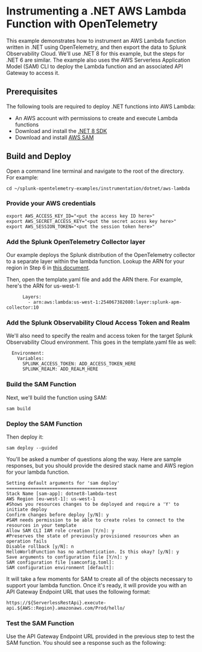 # Instrumenting a .NET AWS Lambda Function with OpenTelemetry

This example demonstrates how to instrument an AWS Lambda function written in
.NET using OpenTelemetry, and then export the data to Splunk Observability 
Cloud.  We'll use .NET 8 for this example, but the steps for .NET 6 are 
similar.  The example also uses the AWS Serverless Application Model (SAM)
CLI to deploy the Lambda function and an associated API Gateway to access it. 

## Prerequisites 

The following tools are required to deploy .NET functions into AWS Lambda: 

* An AWS account with permissions to create and execute Lambda functions
* Download and install the [.NET 8 SDK](https://dotnet.microsoft.com/en-us/download/dotnet/8.0)
* Download and install [AWS SAM](https://docs.aws.amazon.com/serverless-application-model/latest/developerguide/install-sam-cli.html)

## Build and Deploy

Open a command line terminal and navigate to the root of the directory.  
For example: 

````
cd ~/splunk-opentelemetry-examples/instrumentation/dotnet/aws-lambda
````

### Provide your AWS credentials

````
export AWS_ACCESS_KEY_ID="<put the access key ID here>"
export AWS_SECRET_ACCESS_KEY="<put the secret access key here>"
export AWS_SESSION_TOKEN="<put the session token here>"
````

### Add the Splunk OpenTelemetry Collector layer

Our example deploys the Splunk distribution of the OpenTelemetry collector
to a separate layer within the lambda function.  Lookup the ARN for your 
region in Step 6 in [this document](https://docs.splunk.com/observability/en/gdi/get-data-in/serverless/aws/otel-lambda-layer/instrumentation/lambda-language-layers.html#install-the-aws-lambda-layer-for-your-language). 

Then, open the template.yaml file and add the ARN there.  For example, 
here's the ARN for us-west-1: 

````
      Layers:
        - arn:aws:lambda:us-west-1:254067382080:layer:splunk-apm-collector:10
````

### Add the Splunk Observability Cloud Access Token and Realm

We'll also need to specify the realm and access token for the target
Splunk Observability Cloud environment.  This goes in the template.yaml
file as well: 

````
  Environment: 
    Variables:
      SPLUNK_ACCESS_TOKEN: ADD_ACCESS_TOKEN_HERE
      SPLUNK_REALM: ADD_REALM_HERE
````

### Build the SAM Function

Next, we'll build the function using SAM: 

````
sam build
````
### Deploy the SAM Function

Then deploy it: 

````
sam deploy --guided
````

You'll be asked a number of questions along the way.  Here are sample responses, 
but you should provide the desired stack name and AWS region for your lambda 
function. 

````
Setting default arguments for 'sam deploy'
=========================================
Stack Name [sam-app]: dotnet8-lambda-test
AWS Region [eu-west-1]: us-west-1
#Shows you resources changes to be deployed and require a 'Y' to initiate deploy
Confirm changes before deploy [y/N]: y
#SAM needs permission to be able to create roles to connect to the resources in your template
Allow SAM CLI IAM role creation [Y/n]: y
#Preserves the state of previously provisioned resources when an operation fails
Disable rollback [y/N]: n
HelloWorldFunction has no authentication. Is this okay? [y/N]: y
Save arguments to configuration file [Y/n]: y
SAM configuration file [samconfig.toml]: 
SAM configuration environment [default]: 
````

It will take a few moments for SAM to create all of the objects necessary to 
support your lambda function.  Once it's ready, it will provide you with an API 
Gateway Endpoint URL that uses the following format: 

````
https://${ServerlessRestApi}.execute-api.${AWS::Region}.amazonaws.com/Prod/hello/
````

### Test the SAM Function

Use the API Gateway Endpoint URL provided in the previous step to test the SAM function. 
You should see a response such as the following: 
